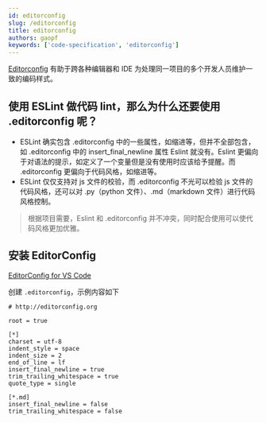 ```yaml
---
id: editorconfig
slug: /editorconfig
title: editorconfig
authors: gaopf
keywords: ['code-specification', 'editorconfig']
---
```


[Editorconfig](https://editorconfig.org/) 有助于跨各种编辑器和 IDE 为处理同一项目的多个开发人员维护一致的编码样式。

## 使用 ESLint 做代码 lint，那么为什么还要使用 .editorconfig 呢？

- ESLint 确实包含 .editorconfig 中的一些属性，如缩进等，但并不全部包含，如 .editorconfig 中的 insert_final_newline 属性 Eslint 就没有。Eslint 更偏向于对语法的提示，如定义了一个变量但是没有使用时应该给予提醒。而 .editorconfig 更偏向于代码风格，如缩进等。
- ESLint 仅仅支持对 js 文件的校验，而 .editorconfig 不光可以检验 js 文件的代码风格，还可以对 .py（python 文件）、.md（markdown 文件）进行代码风格控制。

> 根据项目需要，Eslint 和 .editorconfig 并不冲突，同时配合使用可以使代码风格更加优雅。

## 安装 EditorConfig

[EditorConfig for VS Code](https://marketplace.visualstudio.com/items?itemName=EditorConfig.EditorConfig)

创建 `.editorconfig`，示例内容如下

```editorconfig title='.editorconfig' icon='logos:editorconfig'
# http://editorconfig.org

root = true

[*]
charset = utf-8
indent_style = space
indent_size = 2
end_of_line = lf
insert_final_newline = true
trim_trailing_whitespace = true
quote_type = single

[*.md]
insert_final_newline = false
trim_trailing_whitespace = false
```
